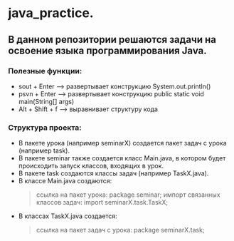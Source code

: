 # java_practice. 
## В данном репозитории решаются задачи на освоение языка программирования Java.
### Полезные функции:
* sout + Enter --> развертывает конструкцию System.out.println()
* psvn + Enter --> развертывает конструкцию public static void main(String[] args)
* Alt + Shift + f --> выравнивает структуру кода

### Структура проекта:
* В пакете урока (например seminarX) создается пакет задач с урока (например task).
* В пакете seminar также создается класс Main.java, в котором будет происходить запуск классов, входящих в урок.
* В пакете task создаются классы задач (например TaskX.java).
* В классе Main.java создаются:
  > ссылка на пакет урока: package seminar;
  > импорт связанных классов задач: import seminarX.task.TaskX;
* В классах TaskX.java создается:
  > ссылка на пакет задач с урока: package seminarX.task;
